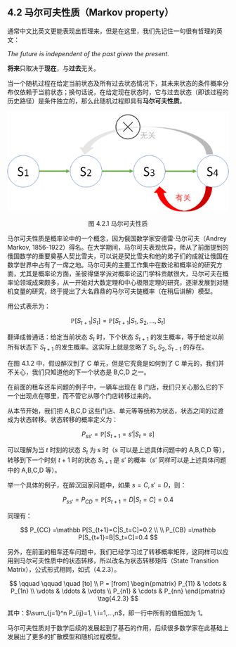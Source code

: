 
## 4.2 马尔可夫性质（Markov property）

通常中文比英文更能表现出哲理来，但是在这里，我们先记住一句很有哲理的英文：

*The future is independent of the past given the present.*

**将来**只取决于**现在**，与**过去**无关。

当一个随机过程在给定当前状态及所有过去状态情况下，其未来状态的条件概率分布仅依赖于当前状态；换句话说，在给定现在状态时，它与过去状态（即该过程的历史路径）是条件独立的，那么此随机过程即具有**马尔可夫性质**。

<center>
<img src="./img/RandomWalker-2.png">

图 4.2.1 马尔可夫性质
</center>

马尔可夫性质是概率论中的一个概念，因为俄国数学家安德雷·马尔可夫（Andrey Markov, 1856-1922）得名。在大学期间，马尔可夫表现优异，师从了前面提到的俄国数学的重要奠基人契比雪夫，可以说是契比雪夫和他的弟子们的成就让俄国在数学世界中占有了一席之地。马尔可夫的主要工作集中在数论和概率论的研究方面，尤其是概率论方面，圣彼得堡学派对概率论这门学科贡献很大，马尔可夫在概率论领域成果颇多，从一开始对大数定理和中心极限定理的研究，逐渐发展到对随机变量的研究，终于提出了大名鼎鼎的马尔可夫链概率（在稍后讲解）模型。

用公式表示为：

$$
\mathbb P[S_{t+1}|S_t]=\mathbb P[S_{t+1}|S_1,S_2,...,S_t] \tag{4.2.1}
$$

翻译成普通话：给定当前状态 $S_t$ 时，下个状态 $S_{t+1}$ 的发生概率，等于给定以前所有状态下 $S_{t+1}$ 的发生概率。这实际上就是忽略了 $S_1, S_2, S_{t-1}$ 的存在。

在图 4.1.2 中，假设醉汉到了 C 单元，但是它究竟是如何到了 C 单元的，我们并不关心，我们只知道他的下一个状态是 B,C,D 之一。

在前面的租车还车问题的例子中，一辆车出现在 B 门店，我们只关心那么它的下一个出现点在哪里，而不管它从哪个门店转移过来的。

从本节开始，我们把 A,B,C,D 这些门店、单元等等统称为状态，状态之间的过渡成为状态转移。状态转移的概率定义为：

$$
P_{ss'}=\mathbb P[S_{t+1}=s'|S_t=s] \tag{4.2.2}
$$

可以理解为当 $t$ 时刻的状态 $S_t$ 为 $s$ 时（$s$ 可以是上述具体问题中的 A,B,C,D 等），转移到下一个时刻 $t+1$ 时的状态 $S_{t+1}$ 是 $s'$ 的概率（$s'$ 同样可以是上述具体问题中的 A,B,C,D 等）。

举一个具体的例子，在醉汉回家问题中，如果 $s=C, s'=D$，则：

$$
P_{ss'}=P_{CD} =\mathbb P[S_{t+1}=D|S_t=C]=0.4
$$

同理有：

$$
P_{CC} =\mathbb P[S_{t+1}=C|S_t=C]=0.2
\\
\\
P_{CB} =\mathbb P[S_{t+1}=B|S_t=C]=0.4
$$

另外，在前面的租车还车问题中，我们已经学习过了转移概率矩阵，这同样可以应用到马尔可夫性质中的状态转移，所以改名为状态转移矩阵（State Transition Matrix），公式形式相同，如式（4.2.3）。

$$
\qquad \qquad \quad [to]
\\
P = [from]
\begin{pmatrix}
P_{11} & \cdots & P_{1n}
\\
\vdots & \ddots & \vdots
\\
P_{n1} & \cdots & P_{nn}
\end{pmatrix}
\tag{4.2.3}
$$

其中：$\sum_{j=1}^n P_{ij}=1, \ i=1,...,n$，即一行中所有的值相加为 1。

马尔可夫性质对于数学后续的发展起到了基石的作用，后续很多数学家在此基础上发展出了更多的扩散模型和随机过程模型。
